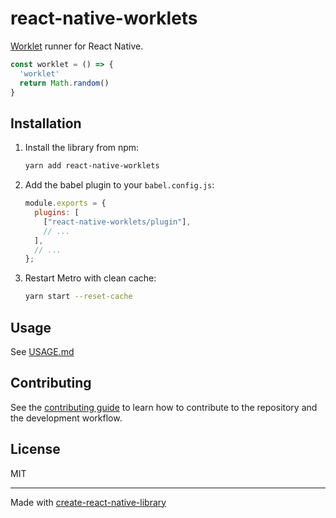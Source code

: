 # react-native-worklets

[Worklet](docs/WORKLETS.md) runner for React Native.

```js
const worklet = () => {
  'worklet'
  return Math.random()
}
```

## Installation

1. Install the library from npm:
    ```sh
    yarn add react-native-worklets
    ```
2. Add the babel plugin to your `babel.config.js`:
    ```js
    module.exports = {
      plugins: [
        ["react-native-worklets/plugin"],
        // ...
      ],
      // ...
    };
    ```
3. Restart Metro with clean cache:
    ```sh
    yarn start --reset-cache
    ```

## Usage

See [USAGE.md](docs/USAGE.md)

## Contributing

See the [contributing guide](CONTRIBUTING.md) to learn how to contribute to the repository and the development workflow.

## License

MIT

---

Made with [create-react-native-library](https://github.com/callstack/react-native-builder-bob)
